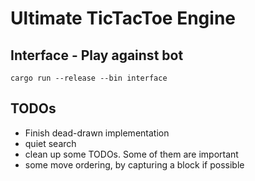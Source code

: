 # Ultimate TicTacToe Engine

## Interface - Play against bot
`cargo run --release --bin interface`

## TODOs

* Finish dead-drawn implementation
* quiet search
* clean up some TODOs. Some of them are important
* some move ordering, by capturing a block if possible